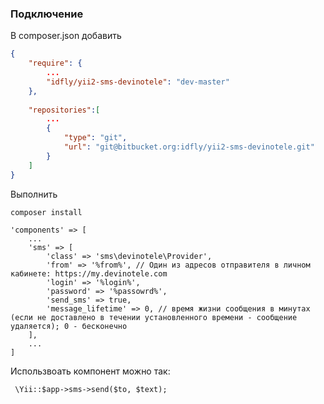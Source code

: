### Подключение 
В composer.json добавить

```JSON
{
    "require": {
        ...
        "idfly/yii2-sms-devinotele": "dev-master"
    },
    
    "repositories":[
        ...
        {
            "type": "git",
            "url": "git@bitbucket.org:idfly/yii2-sms-devinotele.git"
        }
    ]
}
```

Выполнить 

```
composer install
```

```
'components' => [
    ...
    'sms' => [
        'class' => 'sms\devinotele\Provider',        
        'from' => '%from%', // Один из адресов отправителя в личном кабинете: https://my.devinotele.com
        'login' => '%login%',
        'password' => '%passowrd%',
        'send_sms' => true,
        'message_lifetime' => 0, // время жизни сообщения в минутах (если не доставлено в течении установленного времени - сообщение удаляется); 0 - бесконечно
    ],
    ...
]
```

Использвоать компонент можно так:

``` \Yii::$app->sms->send($to, $text);```
